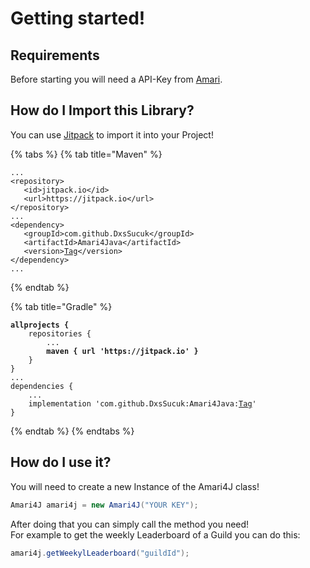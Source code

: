 # Getting started!

## Requirements

Before starting you will need a API-Key from [Amari](https://docs.amaribot.com/api/api#authentication).

## How do I Import this Library?

You can use [Jitpack](https://jitpack.io/#DxsSucuk/Amari4Java) to import it into your Project!

{% tabs %}
{% tab title="Maven" %}
<pre class="language-markup"><code class="lang-markup">...
&#x3C;repository>
   &#x3C;id>jitpack.io&#x3C;/id>
   &#x3C;url>https://jitpack.io&#x3C;/url>
&#x3C;/repository>
...
&#x3C;dependency>
   &#x3C;groupId>com.github.DxsSucuk&#x3C;/groupId>
   &#x3C;artifactId>Amari4Java&#x3C;/artifactId>
   &#x3C;version><a data-footnote-ref href="#user-content-fn-1">Tag</a>&#x3C;/version>
&#x3C;/dependency>
...
</code></pre>
{% endtab %}

{% tab title="Gradle" %}
<pre class="language-gradle"><code class="lang-gradle"><strong>allprojects {
</strong>    repositories {
        ...
<strong>        maven { url 'https://jitpack.io' }
</strong>    }
}
...
dependencies {
    ...
    implementation 'com.github.DxsSucuk:Amari4Java:<a data-footnote-ref href="#user-content-fn-2">Tag</a>'
}
</code></pre>
{% endtab %}
{% endtabs %}

## How do I use it?

You will need to create a new Instance of the Amari4J class!

```java
Amari4J amari4j = new Amari4J("YOUR KEY");
```

After doing that you can simply call the method you need!\
For example to get the weekly Leaderboard of a Guild you can do this:

```java
amari4j.getWeekylLeaderboard("guildId");
```



[^1]: Replace this with the version you want to use!

[^2]: Replace this with the version you want to use!
